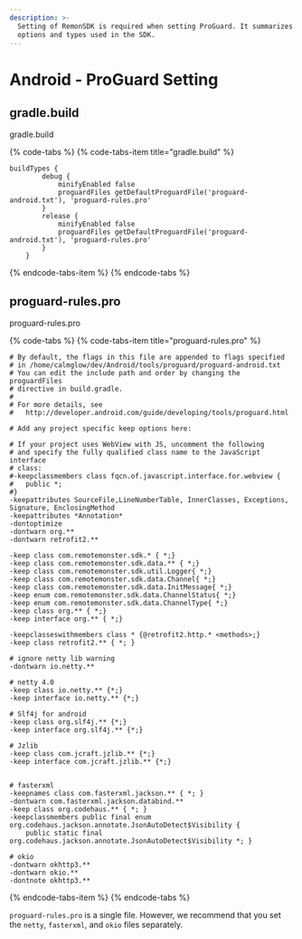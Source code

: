 ```yaml
---
description: >-
  Setting of RemonSDK is required when setting ProGuard. It summarizes the
  options and types used in the SDK.
---
```


# Android - ProGuard Setting

## gradle.build <a id="gradle-build"></a>

gradle.build

{% code-tabs %}
{% code-tabs-item title="gradle.build" %}
```text
buildTypes {
        debug {
            minifyEnabled false
            proguardFiles getDefaultProguardFile('proguard-android.txt'), 'proguard-rules.pro'
        }
        release {
            minifyEnabled false
            proguardFiles getDefaultProguardFile('proguard-android.txt'), 'proguard-rules.pro'
        }
    }
```
{% endcode-tabs-item %}
{% endcode-tabs %}

## proguard-rules.pro <a id="proguard-rules-pro"></a>

proguard-rules.pro

{% code-tabs %}
{% code-tabs-item title="proguard-rules.pro" %}
```text
# By default, the flags in this file are appended to flags specified
# in /home/calmglow/dev/Android/tools/proguard/proguard-android.txt
# You can edit the include path and order by changing the proguardFiles
# directive in build.gradle.
#
# For more details, see
#   http://developer.android.com/guide/developing/tools/proguard.html

# Add any project specific keep options here:

# If your project uses WebView with JS, uncomment the following
# and specify the fully qualified class name to the JavaScript interface
# class:
#-keepclassmembers class fqcn.of.javascript.interface.for.webview {
#   public *;
#}
-keepattributes SourceFile,LineNumberTable, InnerClasses, Exceptions, Signature, EnclosingMethod
-keepattributes *Annotation*
-dontoptimize
-dontwarn org.**
-dontwarn retrofit2.**

-keep class com.remotemonster.sdk.* { *;}
-keep class com.remotemonster.sdk.data.** { *;}
-keep class com.remotemonster.sdk.util.Logger{ *;}
-keep class com.remotemonster.sdk.data.Channel{ *;}
-keep class com.remotemonster.sdk.data.InitMessage{ *;}
-keep enum com.remotemonster.sdk.data.ChannelStatus{ *;}
-keep enum com.remotemonster.sdk.data.ChannelType{ *;}
-keep class org.** { *;}
-keep interface org.** { *;}

-keepclasseswithmembers class * {@retrofit2.http.* <methods>;}
-keep class retrofit2.** { *; }

# ignore netty lib warning
-dontwarn io.netty.**

# netty 4.0
-keep class io.netty.** {*;}
-keep interface io.netty.** {*;}

# Slf4j for android
-keep class org.slf4j.** {*;}
-keep interface org.slf4j.** {*;}

# Jzlib
-keep class com.jcraft.jzlib.** {*;}
-keep interface com.jcraft.jzlib.** {*;}


# fasterxml
-keepnames class com.fasterxml.jackson.** { *; }
-dontwarn com.fasterxml.jackson.databind.**
-keep class org.codehaus.** { *; }
-keepclassmembers public final enum org.codehaus.jackson.annotate.JsonAutoDetect$Visibility {
    public static final org.codehaus.jackson.annotate.JsonAutoDetect$Visibility *; }

# okio
-dontwarn okhttp3.**
-dontwarn okio.**
-dontnote okhttp3.**
```
{% endcode-tabs-item %}
{% endcode-tabs %}

`proguard-rules.pro` is a single file. However, we recommend that you set the `netty`, `fasterxml`, and `okio` files separately.

